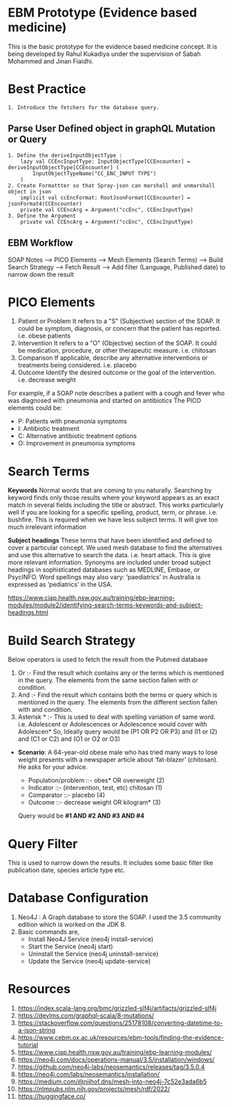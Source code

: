# EBM Prototype (Evidence based medicine)

This is the basic prototype for the evidence based medicine concept. 
It is being developed by Rahul Kukadiya under the supervision of Sabah Mohammed and Jinan Fiaidhi.

# Best Practice
    1. Introduce the fetchers for the database query. 

## Parse User Defined object in graphQL Mutation or Query
    1. Define the deriveInputObjectType :
        lazy val CCEncInputType: InputObjectType[CCEncounter] = deriveInputObjectType[CCEncounter] (
            InputObjectTypeName("CC_ENC_INPUT TYPE")
        )
    2. Create Formattter so that Spray-json can marshall and unmarshall object in json
        implicit val ccEncFormat: RootJsonFormat[CCEncounter] = jsonFormat4(CCEncounter)
        private val CCEncArg = Argument("ccEnc", CCEncInputType)
    3. Define the Argument
        private val CCEncArg = Argument("ccEnc", CCEncInputType)

## EBM Workflow 
SOAP Notes --> PICO Elements --> Mesh Elements (Search Terms) --> Build Search Strategy --> Fetch Result --> Add filter (Language, Published date) to narrow down the result

# PICO Elements
1) Patient or Problem
   It refers to a "S" (Subjective) section of the SOAP. It could be symptom, diagnosis, or concern that the patient has reported. i.e. obese patients
2) Intervention 
   It refers to a "O" (Objective) section of the SOAP. It could be medication, procedure, or other therapeutic measure. i.e. chitosan
3) Comparison
   If applicable, describe any alternative interventions or treatments being considered. i.e. placebo
4) Outcome
   Identify the desired outcome or the goal of the intervention. i.e. decrease weight

For example, if a SOAP note describes a patient with a cough and fever who was diagnosed with pneumonia and started on antibiotics 
The PICO elements could be:
* P: Patients with pneumonia symptoms
* I: Antibiotic treatment
* C: Alternative antibiotic treatment options
* O: Improvement in pneumonia symptoms

# Search Terms
**Keywords** 
    Normal words that are coming to you naturally. 
    Searching by keyword finds only those results where your keyword appears as an exact match in several fields including the title or abstract. 
    This works particularly well if you are looking for a specific spelling, product, term, or phrase. i.e. bushfire. 
    This is required when we have less subject terms. 
    It will give too much irrelevant information

**Subject headings** 
    These terms that have been identified and defined to cover a particular concept. 
    We used mesh database to find the alternatives and use this alternative to search the data. i.e. heart attack. 
    This is give more relevant information.
    Synonyms are included under broad subject headings in sophisticated databases such as MEDLINE, Embase, or PsycINFO. Word spellings may also vary: ‘paediatrics’ in Australia is expressed as ‘pediatrics’ in the USA.

https://www.ciap.health.nsw.gov.au/training/ebp-learning-modules/module2/identifying-search-terms-keywords-and-subject-headings.html


# Build Search Strategy
Below operators is used to fetch the result from the Pubmed database
1) Or :- Find the result which contains any or the terms which is mentioned in the query. The elements from the same section fallen with or condition. 
2) And :- Find the result which contains both the terms or query which is mentioned in the query. The elements from the different section fallen with and condition.
3) Asterisk * :- This is used to deal with spelling variation of same word. i.e. Adolescent or Adolescences or Adolescence would cover with Adolescen*
So, Ideally query would be (P1 OR P2 OR P3) and (I1 or I2) and (C1 or C2) and (O1 or O2 or O3)

* **Scenario**: A 64-year-old obese male who has tried many ways to lose weight presents with a newspaper article about ‘fat-blazer’ (chitosan). He asks for your advice.
  * Population/problem ::-	obes* OR overweight (2)
  * Indicator  ::- (intervention, test, etc)	chitosan (1)
  *  Comparator ::-	placebo (4)
  *  Outcome	::- decrease weight OR kilogram* (3) 
  
   Query would be **#1 AND #2 AND #3 AND #4**

# Query Filter
This is used to narrow down the results. It includes some basic filter like publication date, species article type etc.

# Database Configuration
1) Neo4J : A Graph database to store the SOAP. I used the 3.5 community edition which is worked on the JDK 8.
2) Basic commands are, 
   * Install Neo4J Service (neo4j install-service)
   * Start the Service (neo4j start)
   * Uninstall the Service (neo4j uninstall-service)
   * Update the Service (neo4j update-service)


# Resources
1) https://index.scala-lang.org/bmc/grizzled-slf4j/artifacts/grizzled-slf4j
2) https://devlms.com/graphql-scala/8-mutations/
3) https://stackoverflow.com/questions/25178108/converting-datetime-to-a-json-string
4) https://www.cebm.ox.ac.uk/resources/ebm-tools/finding-the-evidence-tutorial
5) https://www.ciap.health.nsw.gov.au/training/ebp-learning-modules/
6) https://neo4j.com/docs/operations-manual/3.5/installation/windows/
7) https://github.com/neo4j-labs/neosemantics/releases/tag/3.5.0.4
8) https://neo4j.com/labs/neosemantics/installation/
9) https://medium.com/@nijhof.dns/mesh-into-neo4j-7c52e3ada6b5
10) https://nlmpubs.nlm.nih.gov/projects/mesh/rdf/2022/
11) https://huggingface.co/